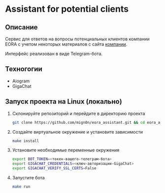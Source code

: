 # Assistant for potential clients

## Описание

Сервис для ответов на вопросы потенциальных клиентов компании EORA с учетом
некоторых материалов с сайта [компании](https://eora.ru/cases).

Интерфейс реализован в виде Telegram-бота.

## Техногогии

- Aiogram
- GigaChat

## Запуск проекта на Linux (локально)

1. Склонируйте репозиторий и перейдите в директорию проекта
    ```bash
    git clone https://github.com/mign0n/eora_assistant.git && cd eora_assistant
    ```
2. Создайте виртуальное окружение и установите зависимости
    ```bash
    make install
    ```
3. Установите необходимые переменные окружения
    ```bash
    export BOT_TOKEN=<токен-вашего-телеграм-бота>
    export GIGACHAT_CREDENTIALS=<ключ-авторизации-GigaChat>
    export GIGACHAT_VERIFY_SSL_CERTS=False
    ```
4. Запустите бота
    ```bash
    make run
    ```
